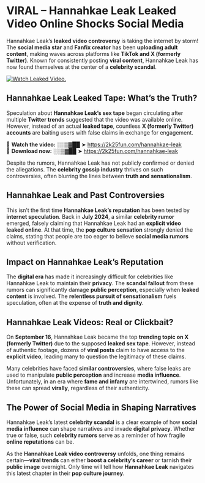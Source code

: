 # VIRAL – Hannahkae Leak Leaked Video Online Shocks Social Media 

Hannahkae Leak’s **leaked video controversy** is taking the internet by storm! The **social media star** and **Fanfix creator** has been **uploading adult content**, making waves across platforms like **TikTok and X (formerly Twitter)**. Known for consistently posting **viral content**, Hannahkae Leak has now found themselves at the center of a **celebrity scandal**.  

[![Watch Leaked Video.](https://miro.medium.com/v2/resize:fit:828/format:webp/1*cilzJN44JGOrTw9NJCrNHA.gif "Watch Leaked Video")](https://2k25fun.com/hannahkae-leak)

## **Hannahkae Leak Leaked Tape: What’s the Truth?**  
Speculation about **Hannahkae Leak’s sex tape** began circulating after multiple **Twitter trends** suggested that the video was available online. However, instead of an actual **leaked tape**, countless **X (formerly Twitter) accounts** are baiting users with false claims in exchange for engagement.  

🔹 **Watch the video:** ░░▒▓██ ➤ https://2k25fun.com/hannahkae-leak  
🔹 **Download now:** ░░▒▓██ ➤ https://2k25fun.com/hannahkae-leak  

Despite the rumors, Hannahkae Leak has not publicly confirmed or denied the allegations. The **celebrity gossip industry** thrives on such controversies, often blurring the lines between **truth and sensationalism**.  

## **Hannahkae Leak and Past Controversies**  
This isn’t the first time **Hannahkae Leak’s reputation** has been tested by **internet speculation**. Back in **July 2024**, a similar **celebrity rumor** emerged, falsely claiming that Hannahkae Leak had an **explicit video leaked online**. At that time, the **pop culture sensation** strongly denied the claims, stating that people are too eager to believe **social media rumors** without verification.  

## **Impact on Hannahkae Leak’s Reputation**  
The **digital era** has made it increasingly difficult for celebrities like Hannahkae Leak to maintain their **privacy**. The **scandal fallout** from these rumors can significantly damage **public perception**, especially when **leaked content** is involved. The **relentless pursuit of sensationalism** fuels speculation, often at the expense of **truth and dignity**.  

## **Hannahkae Leak Videos: Real or Clickbait?**  
On **September 16**, Hannahkae Leak became the top **trending topic on X (formerly Twitter)** due to the supposed **leaked sex tape**. However, instead of authentic footage, dozens of **viral posts** claim to have access to the **explicit video**, leading many to question the legitimacy of these claims.  

Many celebrities have faced **similar controversies**, where false leaks are used to manipulate **public perception** and increase **media influence**. Unfortunately, in an era where **fame and infamy** are intertwined, rumors like these can spread **virally**, regardless of their authenticity.  

## **The Power of Social Media in Shaping Narratives**  
Hannahkae Leak’s latest **celebrity scandal** is a clear example of how **social media influence** can shape narratives and invade **digital privacy**. Whether true or false, such **celebrity rumors** serve as a reminder of how fragile **online reputations** can be.  

As the **Hannahkae Leak video controversy** unfolds, one thing remains certain—**viral trends** can either **boost a celebrity’s career** or tarnish their **public image** overnight. Only time will tell how **Hannahkae Leak** navigates this latest chapter in their **pop culture journey**. 